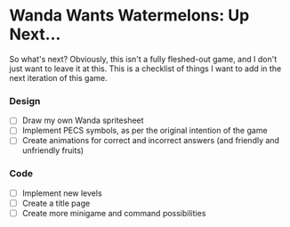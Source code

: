 # Wanda Wants Watermelons: Up Next...

So what's next? Obviously, this isn't a fully fleshed-out game, and I don't just want to leave it at this. This is a checklist of things I want to add in the next iteration of this game.

### Design
- [ ] Draw my own Wanda spritesheet
- [ ] Implement PECS symbols, as per the original intention of the game
- [ ] Create animations for correct and incorrect answers (and friendly and unfriendly fruits)

### Code
- [ ] Implement new levels
- [ ] Create a title page
- [ ] Create more minigame and command possibilities